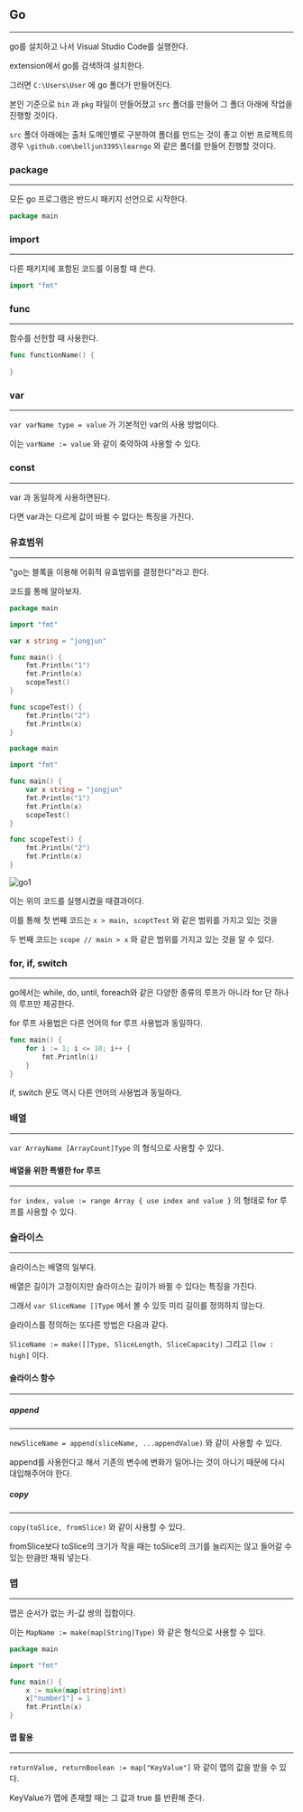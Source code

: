## Go

---

go를 설치하고 나서 Visual Studio Code를 실행한다.

extension에서 go를 검색하여 설치한다.

그러면 `C:\Users\User` 에 go 폴더가 만들어진다.

본인 기준으로 `bin` 과 `pkg` 파일이 만들어졌고 `src` 폴더를 만들어 그 폴더 아래에 작업을 진행할 것이다.

`src` 폴더 아래에는 출처 도메인별로 구분하여 폴더를 만드는 것이 좋고 이번 프로젝트의 경우 `\github.com\belljun3395\learngo` 와 같은 폴더를 만들어 진행할 것이다.



### package 

---

모든 go 프로그램은 반드시 패키지 선언으로 시작한다.

```go
package main
```



### import

----

다른 패키지에 포함된 코드를 이용할 때 쓴다.

```go
import "fmt"
```



### func

----

함수를 선헌할 때 사용한다.

```go
func functionName() {
	
}
```



### var 

---

`var varName type = value` 가 기본적인 var의 사용 방법이다.

이는 `varName := value` 와 같이 축약하여 사용할 수 있다.



### const

----

var 과 동일하게 사용하면된다.

다면 var과는 다르게 값이 바뀔 수 없다는 특징을 가진다.



### 유효범위

---

"go는 블록을 이용해 어휘적 유효범위를 결정한다"라고 한다.

코드를 통해 알아보자.

```go
package main

import "fmt"

var x string = "jongjun"

func main() {
	fmt.Println("1")
	fmt.Println(x)
	scopeTest()
}

func scopeTest() {
	fmt.Println("2")
	fmt.Println(x)
}
```

```go
package main

import "fmt"

func main() {
	var x string = "jongjun"
	fmt.Println("1")
	fmt.Println(x)
	scopeTest()
}

func scopeTest() {
	fmt.Println("2")
	fmt.Println(x)
}
```



![go1](https://raw.githubusercontent.com/belljun3395/typoraImage/main/image/go1.png) 



이는 위의 코드를 실행시켰을 때결과이다.

이를 통해 첫 번째 코드는 `x > main, scoptTest` 와 같은 범위를 가지고 있는 것을 

두 번째 코드는 `scope // main > x` 와 같은 범위를 가지고 있는 것을 알 수 있다.



### for, if, switch

----

go에서는 while, do, until, foreach와 같은 다양한 종류의 루프가 아니라 for 단 하나의 루프만 제공한다.

for 루프 사용법은 다른 언어의 for 루프 사용법과 동일하다.

```go
func main() {
    for i := 1; i <= 10; i++ {
        fmt.Println(i)
    }	
}
```



if, switch 문도 역시 다른 언어의 사용법과 동일하다.



### 배열

---

`var ArrayName [ArrayCount]Type` 의 형식으로 사용할 수 있다.



#### 배열을 위한 특별한 for 루프

----

`for index, value := range Array { use index and value }` 의 형태로 for 루프를 사용할 수 있다.



### 슬라이스 

---

슬라이스는 배열의 일부다.

배열은 길이가 고정이지만 슬라이스는 길이가 바뀔 수 있다는 특징을 가진다.

그래서 `var SliceName []Type` 에서 볼 수 있듯 미리 길이를 정의하지 않는다.

 슬라이스를 정의하는 또다른 방법은 다음과 같다.

`SliceName := make([]Type, SliceLength, SliceCapacity)` 그리고 `[low : high]` 이다.



#### 슬라이스 함수

---

##### append

----

`newSliceName = append(sliceName, ...appendValue)` 와 같이 사용할 수 있다.

append를 사용한다고 해서 기존의 변수에 변화가 일어나는 것이 아니기 때문에 다시 대입해주어야 한다.



##### copy

---

`copy(toSlice, fromSlice)` 와 같이 사용할 수 있다.

fromSlice보다 toSlice의 크기가 작을 때는 toSlice의 크기를 늘리지는 않고 들어갈 수 있는 만큼만 채워 넣는다.



### 맵

---

맵은 순서가 없는 키-값 쌍의 집합이다.

이는 `MapName := make(map[String]Type)` 와 같은 형식으로 사용할 수 있다.

```go
package main

import "fmt"

func main() {
	x := make(map[string]int)
	x["number1"] = 1
	fmt.Println(x)
}
```



#### 맵 활용

----

`returnValue, returnBoolean := map["KeyValue"]` 와 같이  맵의 값을 받을 수 있다.

KeyValue가 맵에 존재할 때는 그 값과 true 를 반환해 준다.

